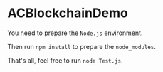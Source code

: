 # ACBlockchainDemo

You need to prepare the `Node.js` environment.

Then run `npm install` to prepare the `node_modules`.


That's all, feel free to run `node Test.js`.